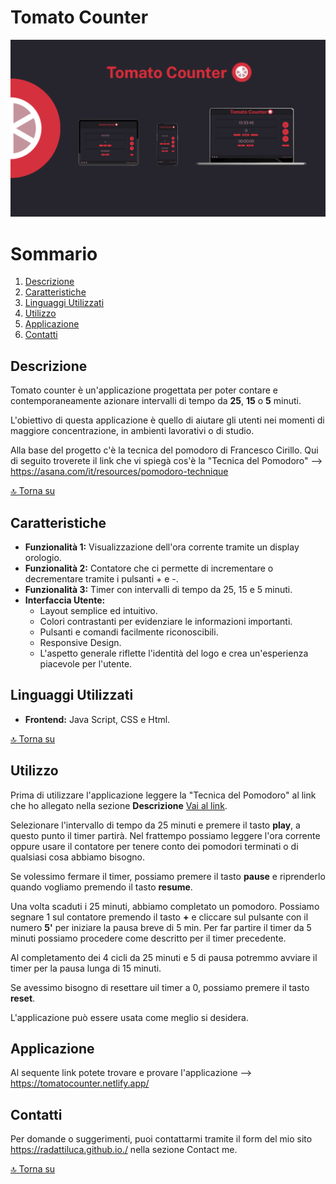 # Tomato Counter
![Senzanome](https://raw.githubusercontent.com/radattiluca/PROGETTO-JS-BASIC/refs/heads/main/assets/img/imageOG.png)


# Sommario

1. [Descrizione](#descrizione)
2. [Caratteristiche](#caratteristiche)
3. [Linguaggi Utilizzati](#linguaggi-utilizzati)
4. [Utilizzo](#utilizzo)
5. [Applicazione](#applicazione)
6. [Contatti](#contatti) 

## Descrizione

Tomato counter è un'applicazione progettata per poter contare e contemporaneamente azionare intervalli di tempo da **25**, **15** o **5** minuti. 

L'obiettivo di questa applicazione è quello di aiutare gli utenti nei momenti di maggiore concentrazione, in ambienti lavorativi o di studio. 

Alla base del progetto c'è la tecnica del pomodoro di Francesco Cirillo.
Qui di seguito troverete il link che vi spiegà cos'è la "Tecnica del Pomodoro" --> https://asana.com/it/resources/pomodoro-technique

[🔝 Torna su](#tomato-counter)

## Caratteristiche

- **Funzionalità 1:** Visualizzazione dell'ora corrente tramite un display orologio.
- **Funzionalità 2:** Contatore che ci permette di incrementare o decrementare tramite i pulsanti + e -.
- **Funzionalità 3:** Timer con intervalli di tempo da 25, 15 e 5 minuti.
- **Interfaccia Utente:** 
    * Layout semplice ed intuitivo.
    * Colori contrastanti per evidenziare le informazioni importanti.
    * Pulsanti e comandi facilmente riconoscibili.
    * Responsive Design.
    * L'aspetto generale riflette l'identità del logo e crea un'esperienza piacevole per l'utente.

## Linguaggi Utilizzati

- **Frontend:** Java Script, CSS e Html.

[🔝 Torna su](#tomato-counter)

## Utilizzo

Prima di utilizzare l'applicazione leggere la "Tecnica del Pomodoro" al link che ho allegato nella sezione **Descrizione** [Vai al link](#descrizione).

Selezionare l'intervallo di tempo da 25 minuti e premere il tasto **play**, a questo punto il timer partirà. Nel frattempo possiamo leggere l'ora corrente oppure usare il contatore per tenere conto dei pomodori terminati o di qualsiasi cosa abbiamo bisogno.

Se volessimo fermare il timer, possiamo premere il tasto **pause** e riprenderlo quando vogliamo premendo il tasto **resume**. 

Una volta scaduti i 25 minuti, abbiamo completato un pomodoro. Possiamo segnare 1 sul contatore premendo il tasto **+** e cliccare sul pulsante con il numero **5'** per iniziare la pausa breve di 5 min.
Per far partire il timer da 5 minuti possiamo procedere come descritto per il timer precedente.

Al completamento dei 4 cicli da 25 minuti e 5 di pausa potremmo avviare il timer per la pausa lunga di 15 minuti.

Se avessimo bisogno di resettare uil timer a 0, possiamo premere il tasto **reset**.

L'applicazione può essere usata come meglio si desidera.

## Applicazione

Al sequente link potete trovare e provare l'applicazione --> https://tomatocounter.netlify.app/


## Contatti

Per domande o suggerimenti, puoi contattarmi tramite il form del mio sito https://radattiluca.github.io./ nella sezione Contact me.

[🔝 Torna su](#tomato-counter)

